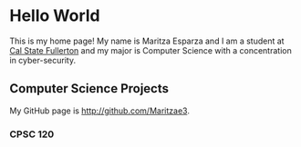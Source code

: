 # Hello World

This is my home page! My name is Maritza Esparza and I am a student at [Cal State Fullerton](http://www.fullerton.edu/) and my major is Computer Science with a concentration in cyber-security.

## Computer Science Projects

My GitHub page is http://github.com/Maritzae3. 

### CPSC 120

